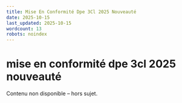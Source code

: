 ```yaml
---
title: Mise En Conformité Dpe 3Cl 2025 Nouveauté
date: 2025-10-15
last_updated: 2025-10-15
wordcount: 13
robots: noindex
---
```


# mise en conformité dpe 3cl 2025 nouveauté

Contenu non disponible – hors sujet.